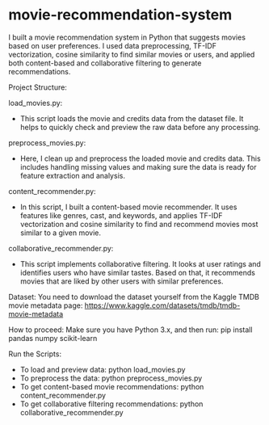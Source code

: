# movie-recommendation-system
I built a movie recommendation system in Python that suggests movies based on user preferences. I used data preprocessing, TF-IDF vectorization, cosine similarity to find similar movies or users, and applied both content-based and collaborative filtering to generate recommendations.

Project Structure:

load_movies.py:
 - This script loads the movie and credits data from the dataset file. It helps to quickly check and preview the raw data before any processing.

preprocess_movies.py:
 - Here, I clean up and preprocess the loaded movie and credits data. This includes handling missing values and making sure the data is ready for feature extraction and analysis.

content_recommender.py:
 - In this script, I built a content-based movie recommender. It uses features like genres, cast, and keywords, and applies TF-IDF vectorization and cosine similarity to find and recommend movies most similar to a given movie.

collaborative_recommender.py:
 - This script implements collaborative filtering. It looks at user ratings and identifies users who have similar tastes. Based on that, it recommends movies that are liked by other users with similar preferences.

Dataset:
You need to download the dataset yourself from the Kaggle TMDB movie metadata page:
https://www.kaggle.com/datasets/tmdb/tmdb-movie-metadata

How to proceed:
Make sure you have Python 3.x, and then run:
pip install pandas numpy scikit-learn

Run the Scripts:
 - To load and preview data:
   python load_movies.py
 - To preprocess the data:
   python preprocess_movies.py
 - To get content-based movie recommendations:
   python content_recommender.py
 - To get collaborative filtering recommendations:
   python collaborative_recommender.py
